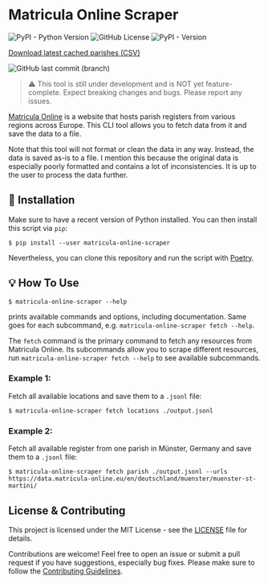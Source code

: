 # Matricula Online Scraper

![PyPI - Python Version](https://img.shields.io/pypi/pyversions/matricula-online-scraper?logo=python)
![GitHub License](https://img.shields.io/github/license/lsg551/matricula-online-scraper?logo=pypi)
![PyPI - Version](https://img.shields.io/pypi/v/matricula-online-scraper?logo=pypi)

[Download latest cached parishes (CSV)](https://github.com/lsg551/matricula-online-scraper/raw/cache/parishes/parishes.csv.gz)

![GitHub last commit (branch)](https://img.shields.io/github/last-commit/lsg551/matricula-online-scraper/cache%2Fparishes?path=parishes.csv.gz&label=last%20caching&cacheSeconds=43200)

> :warning: This tool is still under development and is NOT yet feature-complete. Expect breaking changes and bugs. Please report any issues.

[Matricula Online](https://data.matricula-online.eu/) is a website that hosts parish registers from various regions across Europe. This CLI tool allows you to fetch data from it and save the data to a file.

Note that this tool will not format or clean the data in any way. Instead, the data is saved as-is to a file. I mention this because the original data is especially poorly formatted and contains a lot of inconsistencies. It is up to the user to process the data further.

## 🔧 Installation

Make sure to have a recent version of Python installed. You can then install this script via `pip`:

```console
$ pip install --user matricula-online-scraper
```

Nevertheless, you can clone this repository and run the script with [Poetry](https://python-poetry.org).

## 💡 How To Use

```console
$ matricula-online-scraper --help
```

prints available commands and options, including documentation. Same goes for each subcommand, e.g. `matricula-online-scraper fetch --help`.

The `fetch` command is the primary command to fetch any resources from Matricula Online. Its subcommands allow you to scrape different resources, run `matricula-online-scraper fetch --help` to see available subcommands.

### Example 1:

Fetch all available locations and save them to a `.jsonl` file:

```console
$ matricula-online-scraper fetch locations ./output.jsonl
```

### Example 2:

Fetch all available register from one parish in Münster, Germany and save them to a `.jsonl` file:

```console
$ matricula-online-scraper fetch parish ./output.jsonl --urls https://data.matricula-online.eu/en/deutschland/muenster/muenster-st-martini/
```

## License & Contributing

This project is licensed under the MIT License - see the [LICENSE](LICENSE) file for details.

Contributions are welcome! Feel free to open an issue or submit a pull request if you have suggestions, especially bug fixes. Please make sure to follow the [Contributing Guidelines](CONTRIBUTING.md).
